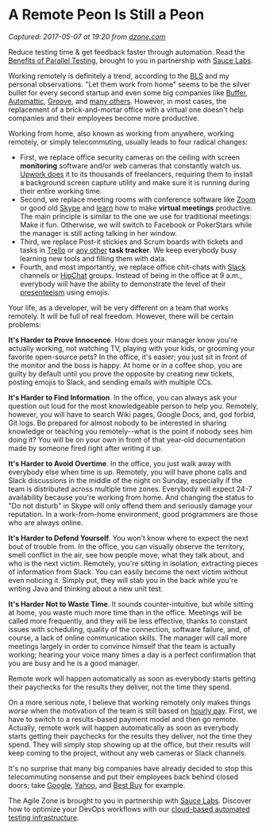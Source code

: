 # A Remote Peon Is Still a Peon

_Captured: 2017-05-07 at 19:20 from [dzone.com](https://dzone.com/articles/a-remote-peon-is-still-a-slave?edition=298007&utm_source=Daily%20Digest&utm_medium=email&utm_campaign=dd%202017-05-06)_

Reduce testing time & get feedback faster through automation. Read the [Benefits of Parallel Testing](https://dzone.com/go?i=124039&u=http%3A%2F%2Finfo.saucelabs.com%2Fpaper-benefits-of-parallel-testing.html%3Futm_campaign%3Dparalleltestingwp%26utm_medium%3Dtextlink%26utm_source%3Ddzone-agile), brought to you in partnership with [Sauce Labs](https://dzone.com/go?i=124039&u=http%3A%2F%2Finfo.saucelabs.com%2Fpaper-benefits-of-parallel-testing.html%3Futm_campaign%3Dparalleltestingwp%26utm_medium%3Dtextlink%26utm_source%3Ddzone-agile).

Working remotely is definitely a trend, according to the [BLS](https://www.bls.gov/opub/ted/2016/24-percent-of-employed-people-did-some-or-all-of-their-work-at-home-in-2015.htm) and my personal observations. "Let them work from home" seems to be the silver bullet for every second startup and even some big companies like [Buffer](https://open.bufferapp.com/remote-team-connect/), [Automattic](https://www.linkedin.com/pulse/billion-dollar-tech-company-offices-email-glenn-leibowitz), [Groove](https://www.groovehq.com/blog/remote-work-tips), and [many others](https://www.forbes.com/sites/laurashin/2017/01/31/work-from-home-in-2017-the-top-100-companies-offering-remote-jobs/). However, in most cases, the replacement of a brick-and-mortar office with a virtual one doesn't help companies and their employees become more productive.

Working from home, also known as working from anywhere, working remotely, or simply telecommuting, usually leads to four radical changes:

  * First, we replace office security cameras on the ceiling with screen **monitoring** software and/or web cameras that constantly watch us. [Upwork does](https://support.upwork.com/hc/en-us/articles/211064098-Log-Time-with-the-Upwork-Desktop-App-) it to its thousands of freelancers, requiring them to install a background screen capture utility and make sure it is running during their entire working time.
  * Second, we replace meeting rooms with conference software like [Zoom](https://zoom.us/) or good old [Skype](https://www.skype.com/en/) and [learn](https://hbr.org/2015/03/how-to-run-a-great-virtual-meeting) how to make **virtual meetings** productive. The main principle is similar to the one we use for traditional meetings: Make it fun. Otherwise, we will switch to Facebook or PokerStars while the manager is still acting talking in her window.
  * Third, we replace Post-it stickies and Scrum boards with tickets and tasks in [Trello](https://trello.com/) or [any other](https://www.quora.com/What-are-the-best-alternatives-to-Trello) **task tracker**. We keep everybody busy learning new tools and filling them with data.
  * Fourth, and most importantly, we replace office chit-chats with [Slack](https://slack.com/) channels or [HipChat](https://www.hipchat.com/) groups. Instead of being in the office at 9 a.m., everybody will have the ability to demonstrate the level of their [presenteeism](https://en.wikipedia.org/wiki/Presenteeism) using emojis.

Your life, as a developer, will be very different on a team that works remotely. It will be full of real freedom. However, there will be certain problems:

**It's Harder to Prove Innocence**. How does your manager know you're actually working, not watching TV, playing with your kids, or grooming your favorite open-source pets? In the office, it's easier; you just sit in front of the monitor and the boss is happy. At home or in a coffee shop, you are guilty by default until you prove the opposite by creating new tickets, posting emojis to Slack, and sending emails with multiple CCs.

**It's Harder to Find Information**. In the office, you can always ask your question out loud for the most knowledgeable person to help you. Remotely, however, you will have to search Wiki pages, Google Docs, and, god forbid, Git logs. Be prepared for almost nobody to be interested in sharing knowledge or teaching you remotely--what is the point if nobody sees him doing it? You will be on your own in front of that year-old documentation made by someone fired right after writing it up.

**It's Harder to Avoid Overtime**. In the office, you just walk away with everybody else when time is up. Remotely, you will have phone calls and Slack discussions in the middle of the night on Sunday, especially if the team is distributed across multiple time zones. Everybody will expect 24-7 availability because you're working from home. And changing the status to "Do not disturb" in Skype will only offend them and seriously damage your reputation. In a work-from-home environment, good programmers are those who are always online.

**It's Harder to Defend Yourself**. You won't know where to expect the next bout of trouble from. In the office, you can visually observe the territory, smell conflict in the air, see how people move, what they talk about, and who is the next victim. Remotely, you're sitting in isolation, extracting pieces of information from Slack. You can easily become the next victim without even noticing it. Simply put, they will stab you in the back while you're writing Java and thinking about a new unit test.

**It's Harder Not to Waste Time**. It sounds counter-intuitive, but while sitting at home, you waste much more time than in the office. Meetings will be called more frequently, and they will be less effective, thanks to constant issues with scheduling, quality of the connection, software failure, and, of course, a lack of online communication skills. The manager will call more meetings largely in order to convince himself that the team is actually working; hearing your voice many times a day is a perfect confirmation that you are busy and he is a good manager.

Remote work will happen automatically as soon as everybody starts getting their paychecks for the results they deliver, not the time they spend. 

On a more serious note, I believe that working remotely only makes things _worse_ when the motivation of the team is still based on [hourly pay](http://www.yegor256.com/2015/07/21/hourly-pay-modern-slavery.html). First, we have to switch to a results-based payment model and then go remote. Actually, remote work will happen automatically as soon as everybody starts getting their paychecks for the results they deliver, not the time they spend. They will simply stop showing up at the office, but their results will keep coming to the project, without any web cameras or Slack channels.

It's no surprise that many big companies have already decided to stop this telecommuting nonsense and put their employees back behind closed doors; take [Google](http://www.tbray.org/ongoing/When/201x/2014/02/19/Leaving-Google), [Yahoo](http://money.cnn.com/2013/02/25/technology/yahoo-work-from-home/index.html?iid=EL), and [Best Buy](http://money.cnn.com/2013/03/05/technology/best-buy-work-from-home/index.html) for example.

The Agile Zone is brought to you in partnership with [Sauce Labs](https://dzone.com/go?i=121022&u=http%3A%2F%2Finfo.saucelabs.com%2FHow-to-Get-the-Most-out-of-CICD-Workflow.html%3Futm_campaign%3Ddevops%2Bwp%26utm_medium%3Dtextlink%26utm_source%3Ddzone-agile). Discover how to optimize your DevOps workflows with our [cloud-based automated testing infrastructure](https://dzone.com/go?i=121022&u=http%3A%2F%2Finfo.saucelabs.com%2FHow-to-Get-the-Most-out-of-CICD-Workflow.html%3Futm_campaign%3Ddevops%2Bwp%26utm_medium%3Dtextlink%26utm_source%3Ddzone-agile).
